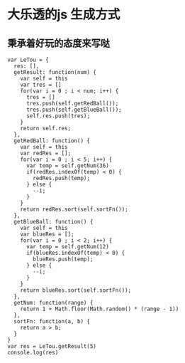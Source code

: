 # 大乐透的js 生成方式
## 秉承着好玩的态度来写哒
    
    var LeTou = {
      res: [],
      getResult: function(num) {
        var self = this
        var tres = []
        for(var i = 0 ; i < num; i++) {
          tres = []
          tres.push(self.getRedBall());
          tres.push(self.getBlueBall());
          self.res.push(tres);
        }
        return self.res;
      },
      getRedBall: function() {
        var self = this
        var redRes = [];
        for(var i = 0 ; i < 5; i++) {
          var temp = self.getNum(36)
          if(redRes.indexOf(temp) < 0) {
            redRes.push(temp);
          } else {
            --i;
          }
        }
        return redRes.sort(self.sortFn());
      },
      getBlueBall: function() {
        var self = this
        var blueRes = [];
        for(var i = 0 ; i < 2; i++) {
          var temp = self.getNum(12)
          if(blueRes.indexOf(temp) < 0) {
            blueRes.push(temp);
          } else {
            --i;
          }
        }
        return blueRes.sort(self.sortFn());
      },
      getNum: function(range) {
        return 1 + Math.floor(Math.random() * (range - 1))
      },
      sortFn: function(a, b) {
        return a > b;
      }
    }
    var res = LeTou.getResult(5)
    console.log(res)
